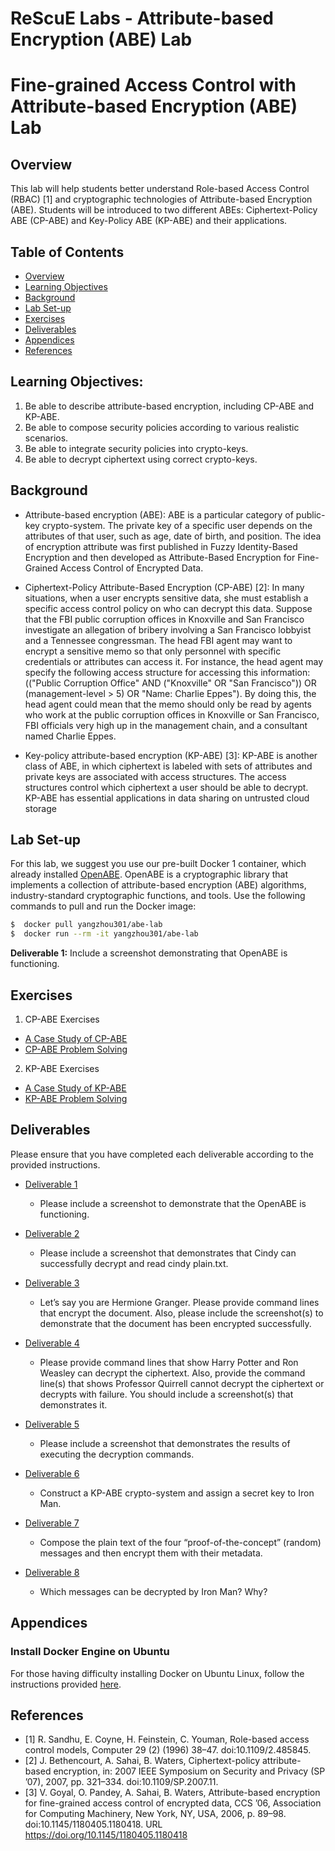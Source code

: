 # ReScuE Labs - Attribute-based Encryption (ABE) Lab
# Fine-grained Access Control with Attribute-based Encryption (ABE) Lab
## Overview
This lab will help students better understand Role-based Access Control (RBAC) [1] and cryptographic technologies of Attribute-based Encryption (ABE). Students will be introduced to two different ABEs: Ciphertext-Policy ABE (CP-ABE) and Key-Policy ABE (KP-ABE) and their applications.

## Table of Contents

- [Overview](#overview)
- [Learning Objectives](#learning-objectives)
- [Background](#background)
- [Lab Set-up](#lab-set-up)
- [Exercises](#exercises)
- [Deliverables](#deliverables)
- [Appendices](#appendices)
- [References](#references)


## Learning Objectives:
1. Be able to describe attribute-based encryption, including CP-ABE and KP-ABE.
2. Be able to compose security policies according to various realistic scenarios.
3. Be able to integrate security policies into crypto-keys.
4. Be able to decrypt ciphertext using correct crypto-keys.

## Background
- Attribute-based encryption (ABE):  ABE is a particular category of public-key crypto-system.
The private key of a specific user depends on the attributes of that user, such as age, date of birth, and position. The idea of encryption attribute was first published in Fuzzy Identity-Based Encryption and then developed as Attribute-Based Encryption for Fine-Grained Access Control of
Encrypted Data.

- Ciphertext-Policy Attribute-Based Encryption (CP-ABE) [2]: In many situations, when a user
encrypts sensitive data, she must establish a specific access control policy on who can decrypt
this data. Suppose that the FBI public corruption offices in Knoxville and San Francisco investigate an allegation of bribery involving a San Francisco lobbyist and a Tennessee congressman. The head FBI agent may want to encrypt a sensitive memo so that only personnel with specific credentials or attributes can access it. For instance, the head agent may specify the following access structure for accessing this information: (("Public Corruption Office" AND
("Knoxville" OR "San Francisco")) OR (management-level > 5) OR "Name: Charlie Eppes"). By doing this, the head agent could mean that the memo should only be read by agents who work at the public corruption offices in Knoxville or San Francisco, FBI officials very high up in the management chain, and a consultant named Charlie Eppes.

- Key-policy attribute-based encryption (KP-ABE) [3]: KP-ABE is another class of ABE, in which
ciphertext is labeled with sets of attributes and private keys are associated with access structures. The access structures control which ciphertext a user should be able to decrypt. KP-ABE has essential applications in data sharing on untrusted cloud storage

## Lab Set-up
For this lab, we suggest you use our pre-built Docker 1 container, which already installed [OpenABE](https://github.com/zeutro/openabe). OpenABE is a cryptographic library that implements a collection of attribute-based encryption (ABE) algorithms, industry-standard cryptographic functions, and tools. Use the following commands to pull and run the Docker image:
```bash
$  docker pull yangzhou301/abe-lab
$  docker run --rm -it yangzhou301/abe-lab
```
**Deliverable 1:** Include a screenshot demonstrating that OpenABE is functioning.

## Exercises
1.  CP-ABE Exercises
   - [A Case Study of CP-ABE](CP-ABE_cs.md)
   - [CP-ABE Problem Solving](CP-ABE_ps.md)
2.  KP-ABE Exercises
   - [A Case Study of KP-ABE](KP-ABE_cs.md)
   - [KP-ABE Problem Solving](KP-ABE_ps.md)

## Deliverables
Please ensure that you have completed each deliverable according to the provided instructions.

- [Deliverable 1](README.md#lab-set-up)
   - Please include a screenshot to demonstrate that the OpenABE is functioning.

- [Deliverable 2](CP-ABE_cs.md#deliverable-2)
  - Please include a screenshot that demonstrates that Cindy can successfully decrypt and read cindy plain.txt.

- [Deliverable 3](CP-ABE_ps.md#deliverable-3)
  - Let’s say you are Hermione Granger. Please provide command lines that encrypt the document. Also, please include the screenshot(s) to demonstrate that the document has been encrypted successfully.

- [Deliverable 4](CP-ABE_ps.md#deliverable-4)
  - Please provide command lines that show Harry Potter and Ron Weasley can decrypt the ciphertext. Also, provide the command line(s) that shows Professor Quirrell cannot decrypt the ciphertext or decrypts with failure. You should include a screenshot(s) that demonstrates it.

- [Deliverable 5](KP-ABE_cs.md#deliverable-5)
  - Please include a screenshot that demonstrates the results of executing the decryption commands.

- [Deliverable 6](KP-ABE_ps.md#deliverable-6)
  - Construct a KP-ABE crypto-system and assign a secret key to Iron Man.

- [Deliverable 7](KP-ABE_ps.md#deliverable-7)
  - Compose the plain text of the four “proof-of-the-concept” (random) messages and then encrypt them with their metadata.

- [Deliverable 8](KP-ABE_ps.md#deliverable-8)
  - Which messages can be decrypted by Iron Man? Why?



## Appendices
### Install Docker Engine on Ubuntu
For those having difficulty installing Docker on Ubuntu Linux, follow the instructions provided [here](Install_docker.md).



## References
- [1] R. Sandhu, E. Coyne, H. Feinstein, C. Youman, Role-based access control models, Computer 29 (2) (1996) 38–47. doi:10.1109/2.485845.
- [2] J. Bethencourt, A. Sahai, B. Waters, Ciphertext-policy attribute-based encryption, in: 2007 IEEE Symposium on Security and Privacy (SP ’07), 2007, pp. 321–334. doi:10.1109/SP.2007.11.
- [3] V. Goyal, O. Pandey, A. Sahai, B. Waters, Attribute-based encryption for fine-grained access control of encrypted data, CCS ’06, Association for Computing Machinery, New York, NY, USA, 2006, p. 89–98. doi:10.1145/1180405.1180418. URL https://doi.org/10.1145/1180405.1180418


